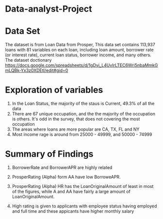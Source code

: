 # Data-analyst-Project

# Data Set
The dataset is from Loan Data from Prosper, This data set contains 113,937 loans with 81 variables on each loan, including loan amount, borrower rate (or interest rate), current loan status, borrower income, and many others.
The dataset doctionary https://docs.google.com/spreadsheets/d/1gDyi_L4UvIrLTEC6Wri5nbaMmkGmLQBk-Yx3z0XDEtI/edit#gid=0



# Exploration of variables 
1. In the Loan Status, the majority of the staus is Current, 49.3% of all the data
2. There are 67 unique occupation, and the the majority of the occupation is others. It's odd in the survey, that does not covering the most occupation
3. The areas where loans are more popular are CA, TX, FL and NY
4. Most income rage is around from 25000 - 49999, and 50000 - 74999

# Summary of Findings

1. BorrowerRate and BorrowerAPR are highly related

2. ProsperRating (Alpha) form AA have low BorroweAPR.

3. ProsperRating (Alpha) HR has the LoanOriginalAmount of least in most of the figures, while A and AA have fairly a large amount of LoanOriginalAmount.

4. High rating is given to applicants with employee status having employed and full time and these appicants have higher monthly salary
